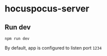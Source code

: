 # hocuspocus-server

## Run dev

`npm run dev`

By default, app is configured to listen port `1234`
